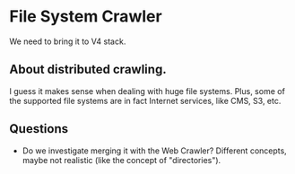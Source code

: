 # File System Crawler

We need to bring it to V4 stack.

## About distributed crawling.

I guess it makes sense when dealing with huge file systems.  Plus, some
of the supported file systems are in fact Internet services, like CMS,
S3, etc.


## Questions

* Do we investigate merging it with the Web Crawler?  Different concepts,
  maybe not realistic (like the concept of "directories").

